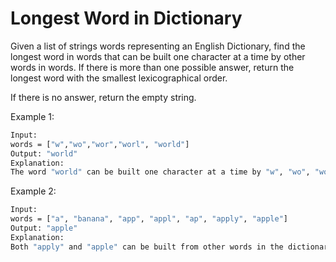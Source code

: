 # Longest Word in Dictionary

Given a list of strings words representing an English Dictionary, find the longest word in words that can be built one character at a time by other words in words. If there is more than one possible answer, return the longest word with the smallest lexicographical order.

If there is no answer, return the empty string.

Example 1:

```bash
Input: 
words = ["w","wo","wor","worl", "world"]
Output: "world"
Explanation: 
The word "world" can be built one character at a time by "w", "wo", "wor", and "worl".
```

Example 2:

```bash
Input: 
words = ["a", "banana", "app", "appl", "ap", "apply", "apple"]
Output: "apple"
Explanation: 
Both "apply" and "apple" can be built from other words in the dictionary. However, "apple" is lexicographically smaller than "apply".
```
